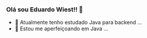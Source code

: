 ### Olá sou Eduardo Wiest!! 👋

- 🔭 Atualmente tenho estudado Java para backend ...
- 🌱 Estou me aperfeiçoando em Java ...

<!--
**eduwiest/eduwiest** is a ✨ _special_ ✨ repository because its `README.md` (this file) appears on your GitHub profile.

Here are some ideas to get you started:

- 🔭 I’m currently working on ...
- 🌱 I’m currently learning ...
- 👯 I’m looking to collaborate on ...
- 🤔 I’m looking for help with ...
- 💬 Ask me about ...
- 📫 How to reach me: ...
- 😄 Pronouns: ...
- ⚡ Fun fact: ...
-->

